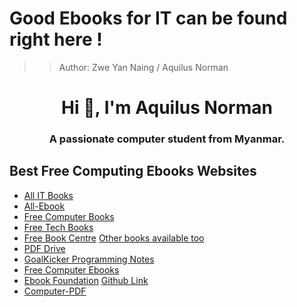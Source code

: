 # Good Ebooks for IT can be found right here !
>> Author: Zwe Yan Naing / Aquilus Norman
<h1 align="center">Hi 👋, I'm Aquilus Norman</h1>
<h3 align="center">A passionate computer student from Myanmar.</h3>
<h3 align="center"></h3>

## Best Free Computing Ebooks Websites
- [All IT Books](https://allitbooks.net/)
- [All-Ebook](https://all-ebook.info/)
- [Free Computer Books](https://freecomputerbooks.com/)
- [Free Tech Books](https://www.freetechbooks.com/)
- [Free Book Centre](http://www.freebookcentre.net/) <ins>Other books available too</ins>
- [PDF Drive](https://www.pdfdrive.com/computer-books.html)
- [GoalKicker Programming Notes](https://books.goalkicker.com/)
- [Free Computer Ebooks](https://freepdf-books.com/tag/free-computer-ebooks/)
- [Ebook Foundation](https://github.com/EbookFoundation/free-programming-books/blob/master/free-programming-books.md) <ins>Github Link</ins>
- [Computer-PDF](https://www.computer-pdf.com/)
